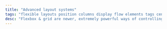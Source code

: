 ```yaml
---
title: "Advanced layout systems"
tags: "flexible layouts position columns display flow elements tags centering horizontal stacked grids flex boxes flexbox"
desc: "Flexbox & grid are newer, extremely powerful ways of controlling layout in browsers that gives lots more control over each box."
---
```

